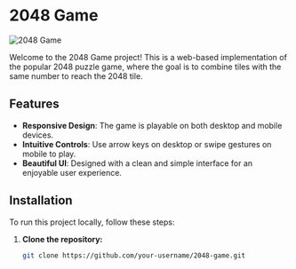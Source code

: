 # 2048 Game

![2048 Game](favicon.ico)

Welcome to the 2048 Game project! This is a web-based implementation of the popular 2048 puzzle game, where the goal is to combine tiles with the same number to reach the 2048 tile.

## Features

- **Responsive Design**: The game is playable on both desktop and mobile devices.
- **Intuitive Controls**: Use arrow keys on desktop or swipe gestures on mobile to play.
- **Beautiful UI**: Designed with a clean and simple interface for an enjoyable user experience.

## Installation

To run this project locally, follow these steps:

1. **Clone the repository:**
   ```sh
   git clone https://github.com/your-username/2048-game.git
